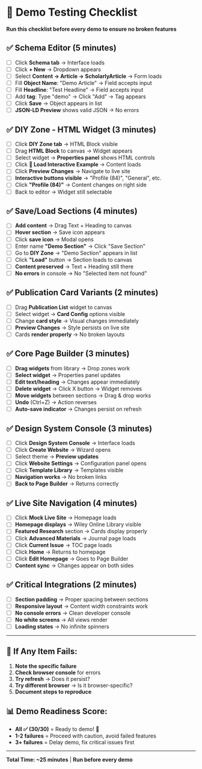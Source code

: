 # 🎯 Demo Testing Checklist

**Run this checklist before every demo to ensure no broken features**

## ✅ **Schema Editor** (5 minutes)

- [ ] Click **Schema tab** → Interface loads
- [ ] Click **+ New** → Dropdown appears  
- [ ] Select **Content → Article → ScholarlyArticle** → Form loads
- [ ] Fill **Object Name**: "Demo Article" → Field accepts input
- [ ] Fill **Headline**: "Test Headline" → Field accepts input  
- [ ] Add **tag**: Type "demo" → Click "Add" → Tag appears
- [ ] Click **Save** → Object appears in list
- [ ] **JSON-LD Preview** shows valid JSON → No errors

## ✅ **DIY Zone - HTML Widget** (3 minutes)

- [ ] Click **DIY Zone tab** → HTML Block visible
- [ ] Drag **HTML Block** to canvas → Widget appears
- [ ] Select widget → **Properties panel** shows HTML controls
- [ ] Click **📱 Load Interactive Example** → Content loads
- [ ] Click **Preview Changes** → Navigate to live site
- [ ] **Interactive buttons visible** → "Profile (84)", "General", etc.
- [ ] Click **"Profile (84)"** → Content changes on right side
- [ ] Back to editor → Widget still selectable

## ✅ **Save/Load Sections** (4 minutes)

- [ ] **Add content** → Drag Text + Heading to canvas
- [ ] **Hover section** → Save icon appears
- [ ] Click **save icon** → Modal opens
- [ ] Enter name **"Demo Section"** → Click "Save Section"  
- [ ] Go to **DIY Zone** → "Demo Section" appears in list
- [ ] Click **"Load"** button → Section loads to canvas
- [ ] **Content preserved** → Text + Heading still there
- [ ] **No errors** in console → No "Selected item not found"

## ✅ **Publication Card Variants** (2 minutes)

- [ ] Drag **Publication List** widget to canvas
- [ ] Select widget → **Card Config** options visible
- [ ] Change **card style** → Visual changes immediately  
- [ ] **Preview Changes** → Style persists on live site
- [ ] Cards **render properly** → No broken layouts

## ✅ **Core Page Builder** (3 minutes)

- [ ] **Drag widgets** from library → Drop zones work
- [ ] **Select widget** → Properties panel updates
- [ ] **Edit text/heading** → Changes appear immediately
- [ ] **Delete widget** → Click X button → Widget removes
- [ ] **Move widgets** between sections → Drag & drop works
- [ ] **Undo** (Ctrl+Z) → Action reverses
- [ ] **Auto-save indicator** → Changes persist on refresh

## ✅ **Design System Console** (3 minutes)

- [ ] Click **Design System Console** → Interface loads
- [ ] Click **Create Website** → Wizard opens
- [ ] Select theme → **Preview updates**
- [ ] Click **Website Settings** → Configuration panel opens
- [ ] Click **Template Library** → Templates visible
- [ ] **Navigation works** → No broken links
- [ ] **Back to Page Builder** → Returns correctly

## ✅ **Live Site Navigation** (4 minutes)

- [ ] Click **Mock Live Site** → Homepage loads
- [ ] **Homepage displays** → Wiley Online Library visible
- [ ] **Featured Research** section → Cards display properly
- [ ] Click **Advanced Materials** → Journal page loads
- [ ] Click **Current Issue** → TOC page loads
- [ ] Click **Home** → Returns to homepage
- [ ] Click **Edit Homepage** → Goes to Page Builder
- [ ] **Content sync** → Changes appear on both sides

## ✅ **Critical Integrations** (2 minutes)

- [ ] **Section padding** → Proper spacing between sections
- [ ] **Responsive layout** → Content width constraints work
- [ ] **No console errors** → Clean developer console
- [ ] **No white screens** → All views render
- [ ] **Loading states** → No infinite spinners

---

## 🚨 **If Any Item Fails:**

1. **Note the specific failure**
2. **Check browser console** for errors
3. **Try refresh** → Does it persist?
4. **Try different browser** → Is it browser-specific?
5. **Document steps to reproduce**

## 📊 **Demo Readiness Score:**

- **All ✅ (30/30)** = Ready to demo! 🎉
- **1-2 failures** = Proceed with caution, avoid failed features
- **3+ failures** = Delay demo, fix critical issues first

---

**Total Time: ~25 minutes** | **Run before every demo**
